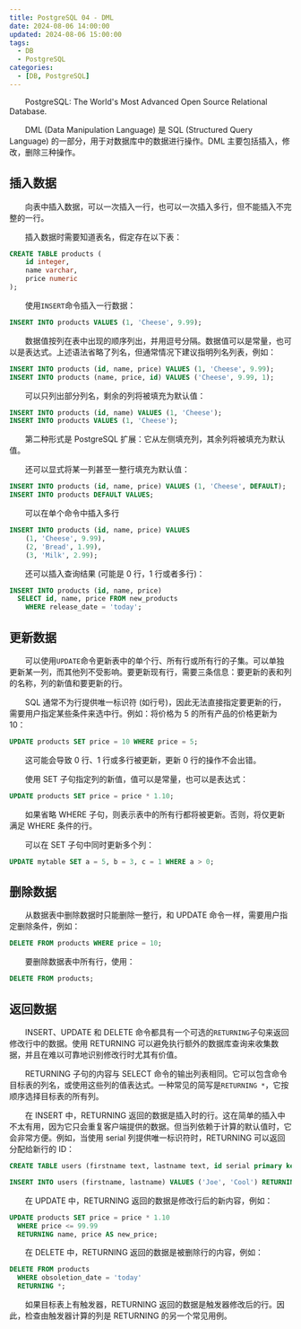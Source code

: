 ```yaml
---
title: PostgreSQL 04 - DML
date: 2024-08-06 14:00:00
updated: 2024-08-06 15:00:00
tags:
  - DB
  - PostgreSQL
categories:
  - [DB, PostgreSQL]
---
```


&emsp;&emsp;PostgreSQL: The World\'s Most Advanced Open Source Relational Database.

<!-- more -->

&emsp;&emsp;DML (Data Manipulation Language) 是 SQL (Structured Query Language) 的一部分，用于对数据库中的数据进行操作。DML 主要包括插入，修改，删除三种操作。

## 插入数据

&emsp;&emsp;向表中插入数据，可以一次插入一行，也可以一次插入多行，但不能插入不完整的一行。

&emsp;&emsp;插入数据时需要知道表名，假定存在以下表：

```sql
CREATE TABLE products (
    id integer,
    name varchar,
    price numeric
);
```

&emsp;&emsp;使用`INSERT`命令插入一行数据：

```sql
INSERT INTO products VALUES (1, 'Cheese', 9.99);
```

&emsp;&emsp;数据值按列在表中出现的顺序列出，并用逗号分隔。数据值可以是常量，也可以是表达式。上述语法省略了列名，但通常情况下建议指明列名列表，例如：

```sql
INSERT INTO products (id, name, price) VALUES (1, 'Cheese', 9.99);
INSERT INTO products (name, price, id) VALUES ('Cheese', 9.99, 1);
```

&emsp;&emsp;可以只列出部分列名，剩余的列将被填充为默认值：

```sql
INSERT INTO products (id, name) VALUES (1, 'Cheese');
INSERT INTO products VALUES (1, 'Cheese');
```

&emsp;&emsp;第二种形式是 PostgreSQL 扩展：它从左侧填充列，其余列将被填充为默认值。

&emsp;&emsp;还可以显式将某一列甚至一整行填充为默认值：

```sql
INSERT INTO products (id, name, price) VALUES (1, 'Cheese', DEFAULT);
INSERT INTO products DEFAULT VALUES;
```

&emsp;&emsp;可以在单个命令中插入多行

```sql
INSERT INTO products (id, name, price) VALUES
    (1, 'Cheese', 9.99),
    (2, 'Bread', 1.99),
    (3, 'Milk', 2.99);
```

&emsp;&emsp;还可以插入查询结果 (可能是 0 行，1 行或者多行)：

```sql
INSERT INTO products (id, name, price)
  SELECT id, name, price FROM new_products
    WHERE release_date = 'today';
```

## 更新数据

&emsp;&emsp;可以使用`UPDATE`命令更新表中的单个行、所有行或所有行的子集。可以单独更新某一列，而其他列不受影响。要更新现有行，需要三条信息：要更新的表和列的名称，列的新值和要更新的行。

&emsp;&emsp;SQL 通常不为行提供唯一标识符 (如行号)，因此无法直接指定要更新的行，需要用户指定某些条件来选中行。例如：将价格为 5 的所有产品的价格更新为 10：

```sql
UPDATE products SET price = 10 WHERE price = 5;
```

&emsp;&emsp;这可能会导致 0 行、1 行或多行被更新，更新 0 行的操作不会出错。

&emsp;&emsp;使用 SET 子句指定列的新值，值可以是常量，也可以是表达式： 

```sql
UPDATE products SET price = price * 1.10;
```

&emsp;&emsp;如果省略 WHERE 子句，则表示表中的所有行都将被更新。否则，将仅更新满足 WHERE 条件的行。

&emsp;&emsp;可以在 SET 子句中同时更新多个列：

```sql
UPDATE mytable SET a = 5, b = 3, c = 1 WHERE a > 0;
```

## 删除数据

&emsp;&emsp;从数据表中删除数据时只能删除一整行，和 UPDATE 命令一样，需要用户指定删除条件，例如：

```sql
DELETE FROM products WHERE price = 10;
```

&emsp;&emsp;要删除数据表中所有行，使用：

```sql
DELETE FROM products;
```

## 返回数据

&emsp;&emsp;INSERT、UPDATE 和 DELETE 命令都具有一个可选的`RETURNING`子句来返回修改行中的数据。使用 RETURNING 可以避免执行额外的数据库查询来收集数据，并且在难以可靠地识别修改行时尤其有价值。

&emsp;&emsp;RETURNING 子句的内容与 SELECT 命令的输出列表相同。它可以包含命令目标表的列名，或使用这些列的值表达式。一种常见的简写是`RETURNING *`，它按顺序选择目标表的所有列。

&emsp;&emsp;在 INSERT 中，RETURNING 返回的数据是插入时的行。这在简单的插入中不太有用，因为它只会重复客户端提供的数据。但当列依赖于计算的默认值时，它会非常方便。例如，当使用 serial 列提供唯一标识符时，RETURNING 可以返回分配给新行的 ID：

```sql
CREATE TABLE users (firstname text, lastname text, id serial primary key);

INSERT INTO users (firstname, lastname) VALUES ('Joe', 'Cool') RETURNING id;
```

&emsp;&emsp;在 UPDATE 中，RETURNING 返回的数据是修改行后的新内容，例如：

```sql
UPDATE products SET price = price * 1.10
  WHERE price <= 99.99
  RETURNING name, price AS new_price;
```

&emsp;&emsp;在 DELETE 中，RETURNING 返回的数据是被删除行的内容，例如：

```sql
DELETE FROM products
  WHERE obsoletion_date = 'today'
  RETURNING *;
```

&emsp;&emsp;如果目标表上有触发器，RETURNING 返回的数据是触发器修改后的行。因此，检查由触发器计算的列是 RETURNING 的另一个常见用例。